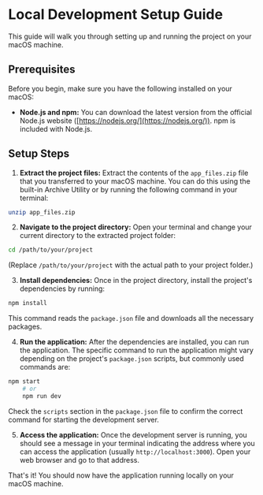 # Local Development Setup Guide

This guide will walk you through setting up and running the project on your macOS machine.

## Prerequisites

Before you begin, make sure you have the following installed on your macOS:

*   **Node.js and npm:** You can download the latest version from the official Node.js website ([https://nodejs.org/](https://nodejs.org/)). npm is included with Node.js.

## Setup Steps

1.  **Extract the project files:** Extract the contents of the `app_files.zip` file that you transferred to your macOS machine. You can do this using the built-in Archive Utility or by running the following command in your terminal:
```bash
unzip app_files.zip
```
2.  **Navigate to the project directory:** Open your terminal and change your current directory to the extracted project folder:
```bash
cd /path/to/your/project
```
(Replace `/path/to/your/project` with the actual path to your project folder.)

3.  **Install dependencies:** Once in the project directory, install the project's dependencies by running:
```bash
npm install
```
This command reads the `package.json` file and downloads all the necessary packages.

4.  **Run the application:** After the dependencies are installed, you can run the application. The specific command to run the application might vary depending on the project's `package.json` scripts, but commonly used commands are:
```bash
npm start
    # or
    npm run dev
```
Check the `scripts` section in the `package.json` file to confirm the correct command for starting the development server.

5.  **Access the application:** Once the development server is running, you should see a message in your terminal indicating the address where you can access the application (usually `http://localhost:3000`). Open your web browser and go to that address.

That's it! You should now have the application running locally on your macOS machine.

